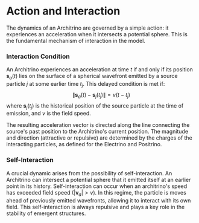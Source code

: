 # Action and Interaction

The dynamics of an Architrino are governed by a simple action: it experiences an acceleration when it intersects a potential sphere. This is the fundamental mechanism of interaction in the model.

### **Interaction Condition**

An Architrino experiences an acceleration at time $t$ if and only if its position $\mathbf{s}_a(t)$ lies on the surface of a spherical wavefront emitted by a source particle $j$ at some earlier time $t_j$. This delayed condition is met if:
$$
\|\mathbf{s}_a(t) - \mathbf{s}_j(t_j)\| = v(t - t_j)
$$
where $\mathbf{s}_j(t_j)$ is the historical position of the source particle at the time of emission, and $v$ is the field speed.

The resulting acceleration vector is directed along the line connecting the source's past position to the Architrino's current position. The magnitude and direction (attractive or repulsive) are determined by the charges of the interacting particles, as defined for the Electrino and Positrino.

### **Self-Interaction**

A crucial dynamic arises from the possibility of self-interaction. An Architrino can intersect a potential sphere that it emitted itself at an earlier point in its history. Self-interaction can occur when an architrino's speed has exceeded field speed ($|\mathbf{v}_a| > v$). In this regime, the particle is moves ahead of previously emitted wavefronts, allowing it to interact with its own field. This self-interaction is always repulsive and plays a key role in the stability of emergent structures.
